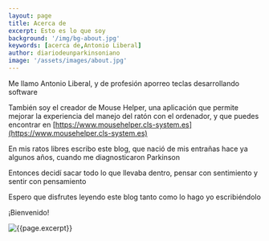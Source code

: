 ```yaml
---
layout: page
title: Acerca de
excerpt: Esto es lo que soy
background: '/img/bg-about.jpg'
keywords: [acerca de,Antonio Liberal]
author: diariodeunparkinsoniano
image: '/assets/images/about.jpg'
---
```


Me llamo Antonio Liberal, y de profesión aporreo teclas desarrollando software

También soy el creador de Mouse Helper, una aplicación que permite mejorar la experiencia del manejo del ratón con el ordenador, y que puedes encontrar en [https://www.mousehelper.cls-system.es](https://www.mousehelper.cls-system.es)

En mis ratos libres escribo este blog, que nació de mis entrañas hace ya algunos años, cuando me diagnosticaron Parkinson

Entonces decidí sacar todo lo que llevaba dentro, pensar con sentimiento y sentir con pensamiento

Espero que disfrutes leyendo este blog tanto como lo hago yo escribiéndolo

¡Bienvenido!
 
 

<img class="img-fluid"  src="{{page.image}}" alt="{{page.excerpt}}" />
